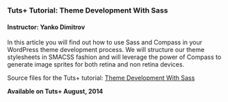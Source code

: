 ### Tuts+ Tutorial: Theme Development With Sass

#### Instructor: Yanko Dimitrov

In this article you will find out how to use Sass and Compass in your WordPress theme development process. We will structure our theme stylesheets in SMACSS fashion and will leverage the power of Compass to generate image sprites for both retina and non retina devices.

Source files for the Tuts+ tutorial: [Theme Development With Sass](#)

**Available on Tuts+ August, 2014**